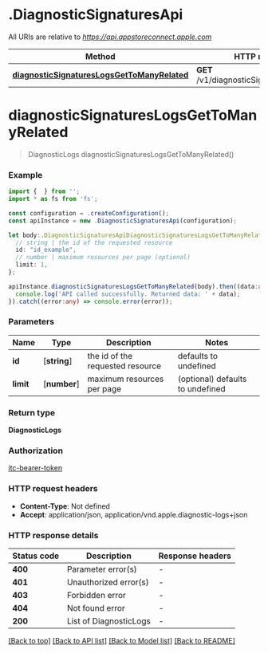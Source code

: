 # .DiagnosticSignaturesApi

All URIs are relative to *https://api.appstoreconnect.apple.com*

Method | HTTP request | Description
------------- | ------------- | -------------
[**diagnosticSignaturesLogsGetToManyRelated**](DiagnosticSignaturesApi.md#diagnosticSignaturesLogsGetToManyRelated) | **GET** /v1/diagnosticSignatures/{id}/logs | 


# **diagnosticSignaturesLogsGetToManyRelated**
> DiagnosticLogs diagnosticSignaturesLogsGetToManyRelated()


### Example


```typescript
import {  } from '';
import * as fs from 'fs';

const configuration = .createConfiguration();
const apiInstance = new .DiagnosticSignaturesApi(configuration);

let body:.DiagnosticSignaturesApiDiagnosticSignaturesLogsGetToManyRelatedRequest = {
  // string | the id of the requested resource
  id: "id_example",
  // number | maximum resources per page (optional)
  limit: 1,
};

apiInstance.diagnosticSignaturesLogsGetToManyRelated(body).then((data:any) => {
  console.log('API called successfully. Returned data: ' + data);
}).catch((error:any) => console.error(error));
```


### Parameters

Name | Type | Description  | Notes
------------- | ------------- | ------------- | -------------
 **id** | [**string**] | the id of the requested resource | defaults to undefined
 **limit** | [**number**] | maximum resources per page | (optional) defaults to undefined


### Return type

**DiagnosticLogs**

### Authorization

[itc-bearer-token](README.md#itc-bearer-token)

### HTTP request headers

 - **Content-Type**: Not defined
 - **Accept**: application/json, application/vnd.apple.diagnostic-logs+json


### HTTP response details
| Status code | Description | Response headers |
|-------------|-------------|------------------|
**400** | Parameter error(s) |  -  |
**401** | Unauthorized error(s) |  -  |
**403** | Forbidden error |  -  |
**404** | Not found error |  -  |
**200** | List of DiagnosticLogs |  -  |

[[Back to top]](#) [[Back to API list]](README.md#documentation-for-api-endpoints) [[Back to Model list]](README.md#documentation-for-models) [[Back to README]](README.md)


